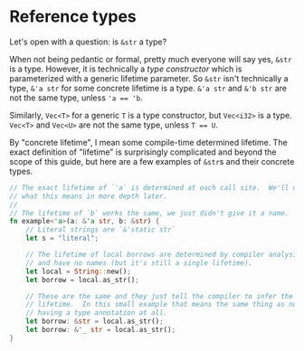 # Reference types

Let's open with a question: is `&str` a type?

When not being pedantic or formal, pretty much everyone will say yes, `&str` is a type.
However, it is technically a *type constructor* which is parameterized with a generic
lifetime parameter.  So `&str` isn't technically a type, `&'a str` for some concrete
lifetime is a type.  `&'a str` and `&'b str` are not the same type, unless `'a == 'b`.

Similarly, `Vec<T>` for a generic `T` is a type constructor, but `Vec<i32>` is a type.
`Vec<T>` and `Vec<U>` are not the same type, unless `T == U`.

By "concrete lifetime", I mean some compile-time determined lifetime.  The exact
definition of "lifetime" is surprisingly complicated and beyond the scope of this
guide, but here are a few examples of `&str`s and their concrete types.

```rust
// The exact lifetime of `'a` is determined at each call site.  We'll explore
// what this means in more depth later.
//
// The lifetime of `b` works the same, we just didn't give it a name.
fn example<'a>(a: &'a str, b: &str) {
    // Literal strings are `&'static str`
    let s = "literal";

    // The lifetime of local borrows are determined by compiler analysis
    // and have no names (but it's still a single lifetime).
    let local = String::new();
    let borrow = local.as_str();

    // These are the same and they just tell the compiler to infer the
    // lifetime.  In this small example that means the same thing as not
    // having a type annotation at all.
    let borrow: &str = local.as_str();
    let borrow: &'_ str = local.as_str();
}
```

